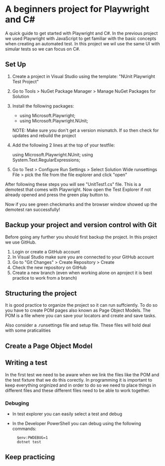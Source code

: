 # A beginners project for Playwright and C#

A quick guide to get started with Playwright and C#. In the previous project we used Playwright with JavaScript to get familiar with the basic concepts when creating an automated test.
In this project we wil use the same UI with simular tests so we can focus on C#.

## Set Up

1. Create a project in Visual Studio using the template: "NUnit Playwright Test Project"
2. Go to Tools > NuGet Package Manager >  Manage NuGet Packages for Solution
3. Install the following packages:
	
	- using Microsoft.Playwright;
	- using Microsoft.Playwright.NUnit;

	NOTE: Make sure you don't get a version mismatch. If so then check for updates and rebuild the project

4. Add the following 2 lines at the top of your testfile:
					
	using Microsoft.Playwright.NUnit;
    using System.Text.RegularExpressions;

	
5. Go to Test > Configure Run Settings > Select Solution Wide runsettings File > pick the file from the file explorer and click "open"


After following these steps you will see "UnitTest1.cs" file. This is a demotest that comes with Playwright.
Now open the Test Explorer if not already opened and press the green play button to.

Now if you see green checkmarks and the browser window showed up the demotest ran successfully!

## Backup your project and version control with Git

Before going any further you should first backup the project. In this project we use GitHub.

1. Login or create a GitHub account
2. In Visual Studio make sure you are connected to your GitHub account
3. Go to "Git Changes" > Create Repository > Create
4. Check the new repository on GitHub
5. Create a new branch (even when working alone on aproject it is best practice to work from a branch)

## Structuring the project

It is good practice to organize the project so it can run suffciently. To do so you have to create POM pages also known as Page Object Models.
The POM is a file where you can save your locators and create and save tasks.

Also consider a .runsettings file and setup file. These files will hold deal with some praticalities

## Create a Page Object Model

## Writing a test

In the first test we need to be aware when we link the files like the POM and the test fixture that we do this corectly.
In programming it is important to keep everything orginized and in order to do so we need to place things in different files and these different files need to be able to work together.

### Debuging

- In test explorer you can easily select a test and debug
- In the Developer PowerShell you can debug using the following commands:

		$env:PWDEBUG=1
	    dotnet test

## Keep practicing